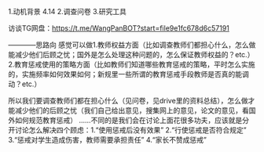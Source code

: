 1.动机背景 4.14
2.调查问卷
3.研究工具

访谈TG网盘：https://t.me/WangPanBOT?start=file9e1fc678d6c57191

————思路向
感觉可以做1.教师权益方面（比如调查教师们都担心什么，怎么做能减少他们后顾之忧；国外是怎么处理这种问题的，怎么保证教师权益的？etc.）2.教育惩戒使用的策略方面（比如教师们知道哪些教育惩戒的策略，平时怎么实施的，实施频率如何效果如何；新规里一些所谓的教育惩戒手段教师是否真的能调动？etc.）


所以我们要调查教师们都在担心什么（见问卷，见drive里的资料总结），怎么做才能减少他们的后顾之忧（我们自己给出意见，搜集网上的意见，论文的意见，看国外如何规范教育惩戒）
……不同的是我们会在讨论上面花很多功夫，应该就是分开讨论怎么解决四个顾虑：1.“使用惩戒后没有效果” 2.“行使惩戒是否符合规定” 3.“惩戒对学生造成伤害，教师需要承担责任” 4.“家长不赞成惩戒”
